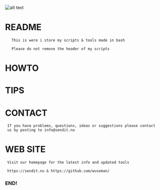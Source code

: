![alt text](https://sendit.nu/f/9ym%21h%3FmGl42ctJ.png)

# README

       This is were i store my scripts & tools made in bash
  
       Please do not remove the header of my scripts

# HOWTO

# TIPS

# CONTACT

     If you have problems, questions, ideas or suggestions please contact
     us by posting to info@sendit.nu

# WEB SITE

     Visit our homepage for the latest info and updated tools

     https://sendit.nu & https://github.com/wuseman/

### END!


